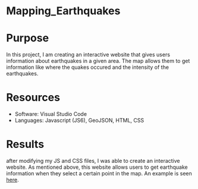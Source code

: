 # Mapping_Earthquakes

# Purpose
In this project, I am creating an interactive website that gives users information about earthquakes in a given area. The map allows them to get information like where the quakes occured and the intensity of the earthquakes.

# Resources
- Software: Visual Studio Code
- Languages: Javascript (JS6), GeoJSON, HTML, CSS

# Results
after modifying my JS and CSS files, I was able to create an interactive website. As mentioned above, this website allows users to get earthquake information when they select a certain point in the map. An example is seen [here](https://github.com/somtoesomeju/Mapping_Earthquakes/blob/main/resources/earthquake_magnitude.png).
